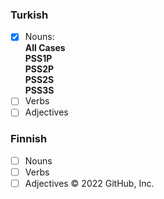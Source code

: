 ### Turkish

- [x] Nouns: \
      **All Cases**\
      **PSS1P**\
      **PSS2P**\
      **PSS2S**\
      **PSS3S**
- [ ] Verbs
- [ ] Adjectives

### Finnish

- [ ] Nouns
- [ ] Verbs
- [ ] Adjectives
© 2022 GitHub, Inc.
